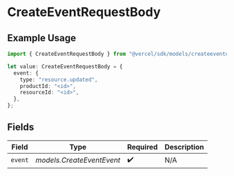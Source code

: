 # CreateEventRequestBody

## Example Usage

```typescript
import { CreateEventRequestBody } from "@vercel/sdk/models/createeventop.js";

let value: CreateEventRequestBody = {
  event: {
    type: "resource.updated",
    productId: "<id>",
    resourceId: "<id>",
  },
};
```

## Fields

| Field                     | Type                      | Required                  | Description               |
| ------------------------- | ------------------------- | ------------------------- | ------------------------- |
| `event`                   | *models.CreateEventEvent* | :heavy_check_mark:        | N/A                       |
